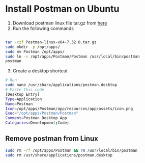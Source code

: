 # Install Postman on Ubuntu

1. Download postman linux file tar.gz from [here](https://www.postman.com/downloads/)
2. Run the following commands
  ```bash

  tar -xzf Postman-linux-x64-7.32.0.tar.gz
  sudo mkdir -p /opt/apps/
  sudo mv Postman /opt/apps/
  sudo ln -s /opt/apps/Postman/Postman /usr/local/bin/postman
  postman
  ```
3. Create a desktop shortcut
```bash
# Run
sudo nano /usr/share/applications/postman.desktop
# Paste this code
[Desktop Entry]
Type=Application
Name=Postman
Icon=/opt/apps/Postman/app/resources/app/assets/icon.png
Exec="/opt/apps/Postman/Postman"
Comment=Postman Desktop App
Categories=Development;Code;
```

## Remove postman from Linux

```bash
sudo rm -rf /opt/apps/Postman && rm /usr/local/bin/postman
sudo rm /usr/share/applications/postman.desktop
```